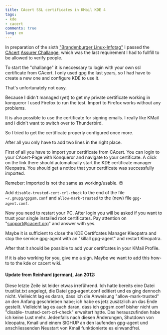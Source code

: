 ```yaml
---
title: CAcert SSL certificates in KMail KDE 4
tags:
- kde
- cacert
comments: true
lang: en
---
```

In preparation of the sixth ["Brandenburger Linux-Infotag"][blit] I passed the
[CAcert][cacert] [Assurer Challange][ac], which was the last requirement I had
to fullfill to be allowed to verify people.

To start the "challange" it is neccessary to login with your own ssl certificate
from CAcert. I only used gpg the last years, so I had have to create a new one
and configure KDE to use it.

That's unfortunately not easy.

Because I didn't managed (yet) to get my private certificate working in konqueror
I used Firefox to run the test. Import to Firefox works without any problems.

It is also possible to use the certificate for signing emails. I really like
KMail and i didn't want to switch over to Thunderbird.

So I tried to get the certificate properly configured once more.

After all you only have to add two lines in the right place.

[blit]: http://www.blit.org/2009/ "Website of a local Linux Day"
[cacert]: http://www.cacert.org/
[ac]: http://wiki.cacert.org/AssurerChallenge

First of all you have to import your certificate from CAcert. You can login to
your CAcert-Page with Konqueror and navigate to your certificate. A click on the
link there should automatically start the KDE certificate manager Kleopatra. You
should get a notice that your certificate was successfully imported.

Remeber: Imported is not the same as working/usable. :wink:

Add `disable-trusted-cert-crl-check` to the end of the file `~/.gnupg/gpgsm.conf` and
`allow-mark-trusted` to the (new) file `gpg-agent.conf`.

Now you need to restart your PC. After login you will be asked if you want to
trust your single installed root certificates. Pay attention on
"support@cacert.org" and answer with yes.

Maybe it is sufficient to close the KDE Certifcates Manager Kleopatra and stop
the service gpg-agent with an "killall gpg-agent" and restart Kleopatra.

After that it should be possible to add your certifcates in your KMail Profile.

If it is also working for you, give me a sign. Maybe we want to add this how-to
to the kde or cacert wiki.

#### Update from Reinhard (german), Jan 2012:

Diese letzte Zeile ist leider etwas irreführend.
Ich hatte bereits eine Datei trustlist.txt angelegt, die Datei gpg-agent.conf 
editiert und es ging dennoch nicht.
Vielleicht lag es daran, dass ich die Anweisung "allow-mark-trusted" an den 
Anfang geschrieben habe; ich habe es jetz zusätzlich an das Ende gestellt.
Vielleicht lag es auch daran, dass ich gpgsm.conf bisher nicht um "disable-
trusted-cert-crl-check" erweitert hatte. Das herauszufinden habe ich keine 
Lust mehr.
Jedenfalls nach diesen Änderungen, Shutdown von kleopatra, Kmail und einem 
SIGHUP an den laufenden gpg-agent und anschliessenden Neustart von Kmail 
funktionierte es einwandfrei.
